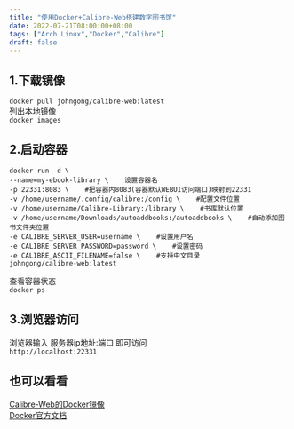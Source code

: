```yaml
---
title: "使用Docker+Calibre-Web搭建数字图书馆"
date: 2022-07-21T08:00:00+08:00
tags: ["Arch Linux","Docker","Calibre"]
draft: false
---
```


## 1.下载镜像

`docker pull johngong/calibre-web:latest`  
列出本地镜像  
`docker images`

## 2.启动容器

```
docker run -d \
--name=my-ebook-library \    设置容器名
-p 22331:8083 \    #把容器内8083(容器默认WEBUI访问端口)映射到22331
-v /home/username/.config/calibre:/config \    #配置文件位置
-v /home/username/Calibre-Library:/library \    #书库默认位置
-v /home/username/Downloads/autoaddbooks:/autoaddbooks \    #自动添加图书文件夹位置
-e CALIBRE_SERVER_USER=username \    #设置用户名
-e CALIBRE_SERVER_PASSWORD=password \    #设置密码
-e CALIBRE_ASCII_FILENAME=false \    #支持中文目录
johngong/calibre-web:latest
```

查看容器状态  
`docker ps`

## 3.浏览器访问

浏览器输入 服务器ip地址:端口 即可访问  
`http://localhost:22331`

## 也可以看看

[Calibre-Web的Docker镜像](https://hub.docker.com/r/johngong/calibre-web)  
[Docker官方文档](https://docs.docker.com/)